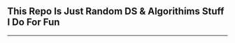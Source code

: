 ## This Repo Is Just Random DS & Algorithims Stuff I Do For Fun

  -------------------------------------------------------------






